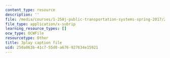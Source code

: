 ```yaml
---
content_type: resource
description: ''
file: /media/courses/1-258j-public-transportation-systems-spring-2017/250a863b41c755d0a676927634e15921_wzB8Rhm3xCU.vtt
file_type: application/x-subrip
learning_resource_types: []
ocw_type: OCWFile
resourcetype: Other
title: 3play caption file
uid: 250a863b-41c7-55d0-a676-927634e15921
---
```

